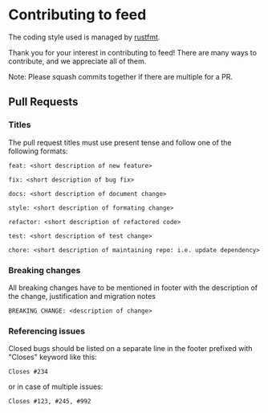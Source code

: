 # Contributing to feed

The coding style used is managed by [rustfmt](https://github.com/rust-lang-nursery/rustfmt).

Thank you for your interest in contributing to feed! There are many ways to
contribute, and we appreciate all of them.

Note: Please squash commits together if there are multiple for a PR.



## Pull Requests

### Titles
The pull request titles must use present tense and follow one of the following formats:

```
feat: <short description of new feature> 
```
```
fix: <short description of bug fix>
```
```
docs: <short description of document change>
```
```
style: <short description of formating change>
```
```
refactor: <short description of refactored code>
```
```
test: <short description of test change>
```
```
chore: <short description of maintaining repo: i.e. update dependency>
```

### Breaking changes

All breaking changes have to be mentioned in footer with the description of the change, justification and migration notes

```
BREAKING CHANGE: <description of change>
```

### Referencing issues

Closed bugs should be listed on a separate line in the footer prefixed with "Closes" keyword like this:
```
Closes #234
```

or in case of multiple issues:
```
Closes #123, #245, #992

